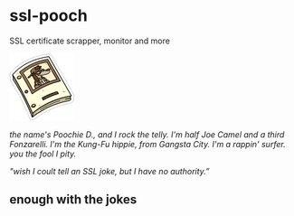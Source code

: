 # ssl-pooch
SSL certificate scrapper, monitor and more

![Image of poochy script](images/poochie-script.png)

_the name's Poochie D., and I rock the telly. I'm half Joe Camel and a third Fonzarelli. I'm the Kung-Fu hippie, from Gangsta City. I'm a rappin' surfer. you the fool I pity._

_"wish I coult tell an SSL joke, but I have no authority.”_

## enough with the jokes
